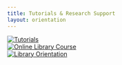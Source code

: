 ```yaml
---
title: Tutorials & Research Support
layout: orientation
---
```

<div class="d-grid gap-3">
<div class="text-center">
  <a href="tutorials.html"><img class="FiveHunImg" src="{{site.url}}assets/images/Tutorials-768x427.png" alt="Tutorials"></a>
</div>

<div class="text-center"><a href="welcome.html"><img class="FiveHunImg" src="{{site.url}}assets/images/Library-Instruction-1-768x427.png" alt="Online Library Course"></a></div>

<div class="text-center">
  <a href="library-orientation.html"><img class="FiveHunImg" src="{{site.url}}assets/images/Library-Orientation-1-768x427.png" alt="Library Orientation"></a>
</div>
</div>
